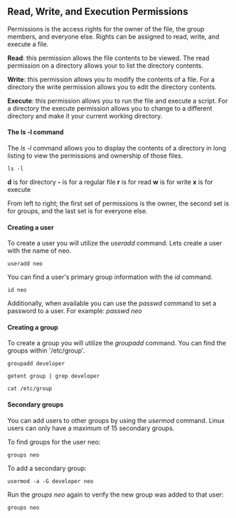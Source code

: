 ## Read, Write, and Execution Permissions

Permissions is the access rights for the owner of the file, the group members, and everyone else. Rights can be assigned to read, write, and execute a file. 

**Read**: this permission allows the file contents to be viewed. The read permission on a directory allows your to list the directory contents.

**Write**: this permission allows you to modify the contents of a file. For a directory the write permission allows you to edit the directory contents.

**Execute**: this permission allows you to run the file and execute a script. For a directory the execute permission allows you to change to a different directory and make it your current working directory. 

#### The ls -l command

The *ls -l* command allows you to display the contents of a directory in long listing to view the permissions and ownership of those files. 

```execute
ls -l
```

**d** is for directory
**-** is for a regular file
**r** is for read
**w** is for write
**x** is for execute

From left to right; the first set of permissions is the owner, the second set is for groups, and the last set is for everyone else.

#### Creating a user

To create a user you will utilize the *useradd* command. Lets create a user with the name of neo.

```execute
useradd neo
```

You can find a user's primary group information with the *id* command.

```execute
id neo
```

Additionally, when available you can use the *passwd* command to set a password to a user. For example: *passwd neo*

#### Creating a group

To create a group you will utilize the *groupadd* command. You can find the groups within '/etc/group'.

```execute
groupadd developer
```

```execute
getent group | grep developer
```

```execute
cat /etc/group
```

#### Secondary groups

You can add users to other groups by using the *usermod* command. Linux users can only have a maximum of 15 secondary groups. 

To find groups for the user neo:

```execute
groups neo
```
To add a secondary group:

```execute
usermod -a -G developer neo
```

Run the *groups neo* again to verify the new group was added to that user:

```execute
groups neo
```

